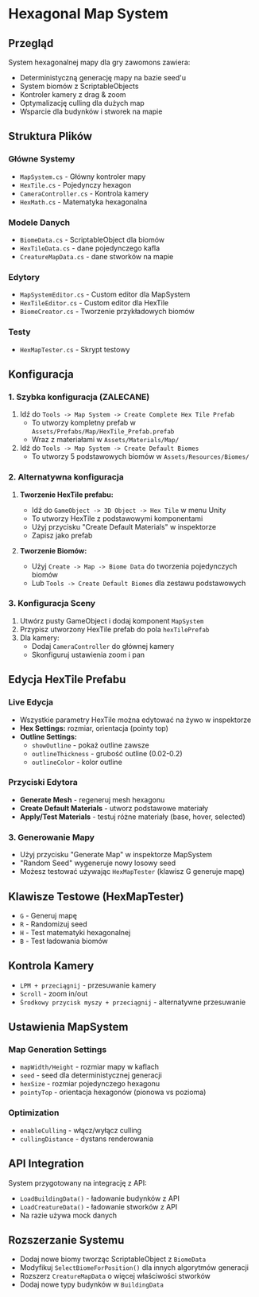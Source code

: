 # Hexagonal Map System

## Przegląd
System hexagonalnej mapy dla gry zawomons zawiera:
- Deterministyczną generację mapy na bazie seed'u
- System biomów z ScriptableObjects
- Kontroler kamery z drag & zoom
- Optymalizację culling dla dużych map
- Wsparcie dla budynków i stworek na mapie

## Struktura Plików

### Główne Systemy
- `MapSystem.cs` - Główny kontroler mapy
- `HexTile.cs` - Pojedynczy hexagon
- `CameraController.cs` - Kontrola kamery
- `HexMath.cs` - Matematyka hexagonalna

### Modele Danych
- `BiomeData.cs` - ScriptableObject dla biomów
- `HexTileData.cs` - dane pojedynczego kafla
- `CreatureMapData.cs` - dane stworków na mapie

### Edytory
- `MapSystemEditor.cs` - Custom editor dla MapSystem
- `HexTileEditor.cs` - Custom editor dla HexTile
- `BiomeCreator.cs` - Tworzenie przykładowych biomów

### Testy
- `HexMapTester.cs` - Skrypt testowy

## Konfiguracja

### 1. Szybka konfiguracja (ZALECANE)
1. Idź do `Tools -> Map System -> Create Complete Hex Tile Prefab`
   - To utworzy kompletny prefab w `Assets/Prefabs/Map/HexTile_Prefab.prefab`
   - Wraz z materiałami w `Assets/Materials/Map/`
2. Idź do `Tools -> Map System -> Create Default Biomes` 
   - To utworzy 5 podstawowych biomów w `Assets/Resources/Biomes/`

### 2. Alternatywna konfiguracja
1. **Tworzenie HexTile prefabu:**
   - Idź do `GameObject -> 3D Object -> Hex Tile` w menu Unity
   - To utworzy HexTile z podstawowymi komponentami
   - Użyj przycisku "Create Default Materials" w inspektorze
   - Zapisz jako prefab
   
2. **Tworzenie Biomów:**
   - Użyj `Create -> Map -> Biome Data` do tworzenia pojedynczych biomów
   - Lub `Tools -> Create Default Biomes` dla zestawu podstawowych

### 3. Konfiguracja Sceny
1. Utwórz pusty GameObject i dodaj komponent `MapSystem`
2. Przypisz utworzony HexTile prefab do pola `hexTilePrefab`
3. Dla kamery:
   - Dodaj `CameraController` do głównej kamery
   - Skonfiguruj ustawienia zoom i pan

## Edycja HexTile Prefabu

### Live Edycja
- Wszystkie parametry HexTile można edytować na żywo w inspektorze
- **Hex Settings:** rozmiar, orientacja (pointy top)
- **Outline Settings:** 
  - `showOutline` - pokaż outline zawsze
  - `outlineThickness` - grubość outline (0.02-0.2)
  - `outlineColor` - kolor outline

### Przyciski Edytora
- **Generate Mesh** - regeneruj mesh hexagonu
- **Create Default Materials** - utworz podstawowe materiały
- **Apply/Test Materials** - testuj różne materiały (base, hover, selected)

### 3. Generowanie Mapy
- Użyj przycisku "Generate Map" w inspektorze MapSystem
- "Random Seed" wygeneruje nowy losowy seed
- Możesz testować używając `HexMapTester` (klawisz G generuje mapę)

## Klawisze Testowe (HexMapTester)
- `G` - Generuj mapę
- `R` - Randomizuj seed
- `H` - Test matematyki hexagonalnej
- `B` - Test ładowania biomów

## Kontrola Kamery
- `LPM + przeciągnij` - przesuwanie kamery
- `Scroll` - zoom in/out
- `Środkowy przycisk myszy + przeciągnij` - alternatywne przesuwanie

## Ustawienia MapSystem

### Map Generation Settings
- `mapWidth/Height` - rozmiar mapy w kaflach
- `seed` - seed dla deterministycznej generacji
- `hexSize` - rozmiar pojedynczego hexagonu
- `pointyTop` - orientacja hexagonów (pionowa vs pozioma)

### Optimization
- `enableCulling` - włącz/wyłącz culling
- `cullingDistance` - dystans renderowania

## API Integration
System przygotowany na integrację z API:
- `LoadBuildingData()` - ładowanie budynków z API
- `LoadCreatureData()` - ładowanie stworków z API
- Na razie używa mock danych

## Rozszerzanie Systemu
- Dodaj nowe biomy tworząc ScriptableObject z `BiomeData`
- Modyfikuj `SelectBiomeForPosition()` dla innych algorytmów generacji
- Rozszerz `CreatureMapData` o więcej właściwości stworków
- Dodaj nowe typy budynków w `BuildingData`
